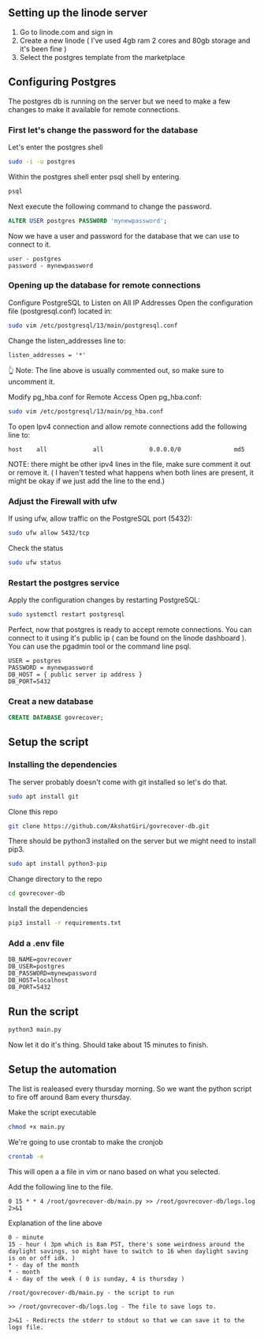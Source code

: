 ## Setting up the linode server

1. Go to linode.com and sign in
2. Create a new linode ( I've used 4gb ram 2 cores and 80gb storage and it's been fine )
3. Select the postgres template from the marketplace

## Configuring Postgres

The postgres db is running on the server but we need to make a few changes to make it available for remote connections.

### First let's change the password for the database

Let's enter the postgres shell

```bash
sudo -i -u postgres
```

Within the postgres shell enter psql shell by entering.

```bash
psql
```

Next execute the following command to change the password.

```sql
ALTER USER postgres PASSWORD 'mynewpassword';
```

Now we have a user and password for the database that we can use to connect to it.

```
user - postgres
password - mynewpassword
```

### Opening up the database for remote connections

Configure PostgreSQL to Listen on All IP Addresses Open the configuration file (postgresql.conf) located in:

```bash
sudo vim /etc/postgresql/13/main/postgresql.conf
```

Change the listen_addresses line to:

```
listen_addresses = '*'
```

👆 Note: The line above is usually commented out, so make sure to uncomment it.

Modify pg_hba.conf for Remote Access Open pg_hba.conf:

```bash
sudo vim /etc/postgresql/13/main/pg_hba.conf
```

To open Ipv4 connection and allow remote connections add the following line to:

```
host    all             all             0.0.0.0/0               md5
```

NOTE: there might be other ipv4 lines in the file, make sure comment it out or remove it. ( I haven't tested what happens when both lines are present, it might be okay if we just add the line to the end.)

### Adjust the Firewall with ufw

If using ufw, allow traffic on the PostgreSQL port (5432):

```bash
sudo ufw allow 5432/tcp
```

Check the status

```bash
sudo ufw status
```

### Restart the postgres service

Apply the configuration changes by restarting PostgreSQL:

```bash
sudo systemctl restart postgresql
```

Perfect, now that postgres is ready to accept remote connections. You can connect to it using it's public ip ( can be found on the linode dashboard ). You can use the pgadmin tool or the command line psql.

```
USER = postgres
PASSWORD = mynewpassword
DB_HOST = { public server ip address }
DB_PORT=5432
```

### Creat a new database

```sql
CREATE DATABASE govrecover;
```

## Setup the script

### Installing the dependencies

The server probably doesn't come with git installed so let's do that.

```bash
sudo apt install git
```

Clone this repo

```bash
git clone https://github.com/AkshatGiri/govrecover-db.git
```

There should be python3 installed on the server but we might need to install pip3.

```bash
sudo apt install python3-pip
```

Change directory to the repo

```bash
cd govrecover-db
```

Install the dependencies

```bash
pip3 install -r requirements.txt
```

### Add a .env file

```
DB_NAME=govrecover
DB_USER=postgres
DB_PASSWORD=mynewpassword
DB_HOST=localhost
DB_PORT=5432
```

## Run the script

```bash
python3 main.py
```

Now let it do it's thing. Should take about 15 minutes to finish.

## Setup the automation

The list is realeased every thursday morning. So we want the python script to fire off around 8am every thursday.

Make the script executable

```bash
chmod +x main.py
```

We're going to use crontab to make the cronjob

```bash
crontab -e
```

This will open a a file in vim or nano based on what you selected.

Add the following line to the file.

```
0 15 * * 4 /root/govrecover-db/main.py >> /root/govrecover-db/logs.log 2>&1
```

Explanation of the line above

```
0 - minute
15 - hour ( 3pm which is 8am PST, there's some weirdness around the daylight savings, so might have to switch to 16 when daylight saving is on or off idk. )
* - day of the month
* - month
4 - day of the week ( 0 is sunday, 4 is thursday )

/root/govrecover-db/main.py - the script to run

>> /root/govrecover-db/logs.log - The file to save logs to.

2>&1 - Redirects the stderr to stdout so that we can save it to the logs file.
```
